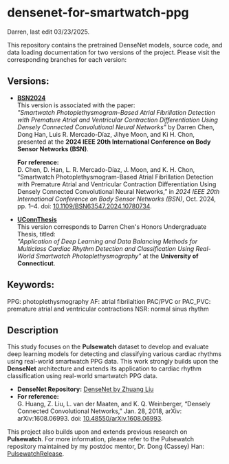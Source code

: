 # densenet-for-smartwatch-ppg
Darren, last edit 03/23/2025.

This repository contains the pretrained DenseNet models, source code, and data loading documentation for two versions of the project. Please visit the corresponding branches for each version:

## Versions:
- **[BSN2024](https://github.com/chen-darren/densenet-for-smartwatch-ppg/tree/BSN2024)**  
  This version is associated with the paper:  
  *"Smartwatch Photoplethysmogram-Based Atrial Fibrillation Detection with Premature Atrial and Ventricular Contraction Differentiation Using Densely Connected Convolutional Neural Networks"* by Darren Chen, Dong Han, Luis R. Mercado-Díaz, Jihye Moon, and Ki H. Chon, presented at the **2024 IEEE 20th International Conference on Body Sensor Networks (BSN)**.

  **For reference:**  
  D. Chen, D. Han, L. R. Mercado-Díaz, J. Moon, and K. H. Chon, “Smartwatch Photoplethysmogram-Based Atrial Fibrillation Detection with Premature Atrial and Ventricular Contraction Differentiation Using Densely Connected Convolutional Neural Networks,” in *2024 IEEE 20th International Conference on Body Sensor Networks (BSN)*, Oct. 2024, pp. 1–4. doi: [10.1109/BSN63547.2024.10780734](https://doi.org/10.1109/BSN63547.2024.10780734).

- **[UConnThesis](https://github.com/chen-darren/densenet-for-smartwatch-ppg/tree/UConnThesis)**  
  This version corresponds to Darren Chen's Honors Undergraduate Thesis, titled:  
  *"Application of Deep Learning and Data Balancing Methods for Multiclass Cardiac Rhythm Detection and Classification Using Real-World Smartwatch Photoplethysmography"* at the **University of Connecticut**.

## Keywords:
PPG: photoplethysmography
AF: atrial fibrilaltion
PAC/PVC or PAC_PVC: premature atrial and ventricular contractions
NSR: normal sinus rhythm

## Description
This study focuses on the **Pulsewatch** dataset to develop and evaluate deep learning models for detecting and classifying various cardiac rhythms using real-world smartwatch PPG data. This work strongly builds upon the **DenseNet** architecture and extends its application to cardiac rhythm classification using real-world smartwatch PPG data.

- **DenseNet Repository:** [DenseNet by Zhuang Liu](https://github.com/liuzhuang13/DenseNet)  
- **For reference:**  
    G. Huang, Z. Liu, L. van der Maaten, and K. Q. Weinberger, “Densely Connected Convolutional Networks,” Jan. 28, 2018, arXiv: arXiv:1608.06993. doi: [10.48550/arXiv.1608.06993](https://doi.org/10.48550/arXiv.1608.06993).

This project also builds upon and extends previous research on **Pulsewatch**. For more information, please refer to the Pulsewatch repository maintained by my postdoc mentor, Dr. Dong (Cassey) Han:  
[PulsewatchRelease](https://github.com/Cassey2016/PulsewatchRelease.git).
